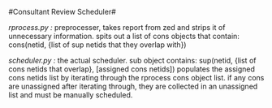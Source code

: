 #Consultant Review Scheduler#

*rprocess.py :* preprocesser, takes report from zed and strips it of 
unnecessary information. spits out a list of cons objects that contain:
cons(netid, {list of sup netids that they overlap with})

*scheduler.py :* the actual scheduler. sub object contains:
sup(netid, {list of cons netids that overlap}, [assigned cons netids])
populates the assigned cons netids list by iterating through the rprocess
cons object list. if any cons are unassigned after iterating through, they
are collected in an unassigned list and must be manually scheduled.

